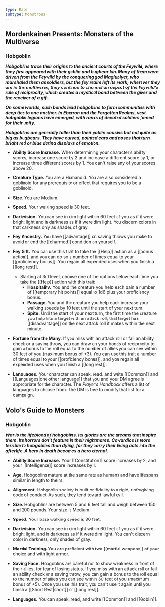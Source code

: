 ```yaml
---
type: Race
subtype: Monstrous
---
```

## Mordenkainen Presents: Monsters of the Multiverse

### Hobgoblin 

**_Hobgoblins trace their origins to the ancient courts of the Feywild, where they first appeared with their goblin and bugbear kin. Many of them were driven from the Feywild by the conquering god Maglubiyet, who marshaled them as soldiers, but the fey realm left its mark; wherever they are in the multiverse, they continue to channel an aspect of the Feywild’s rule of reciprocity, which creates a mystical bond between the giver and the receiver of a gift._**

**_On some worlds, such bonds lead hobgoblins to form communities with deep ties to one another. In Eberron and the Forgotten Realms, vast hobgoblin legions have emerged, with ranks of devoted soldiers famed for their unity._**

**_Hobgoblins are generally taller than their goblin cousins but not quite as big as bugbears. They have curved, pointed ears and noses that turn bright red or blue during displays of emotion._**

- **Ability Score Increase.** When determining your character’s ability scores, increase one score by 2 and increase a different score by 1, or increase three different scores by 1. You can't raise any of your scores above 20.

- **Creature Type.** You are a Humanoid. You are also considered a goblinoid for any prerequisite or effect that requires you to be a goblinoid.

- **Size.** You are Medium.

- **Speed.** Your walking speed is 30 feet.

- **Darkvision.** You can see in dim light within 60 feet of you as if it were bright light and in darkness as if it were dim light. You discern colors in that darkness only as shades of gray.

- **Fey Ancestry.** You have [[advantage]] on saving throws you make to avoid or end the [[charmed]] condition on yourself.

- **Fey Gift.** You can use this trait to take the [[Help]] action as a [[bonus action]], and you can do so a number of times equal to your [[proficiency bonus]]. You regain all expended uses when you finish a [[long rest]].
    - Starting at 3rd level, choose one of the options below each time you take the [[Help]] action with this trait:
        - **Hospitality.** You and the creature you help each gain a number of [[temporary hit points]] equal to 1d6 plus your proficiency bonus.
        - **Passage.** You and the creature you help each increase your walking speeds by 10 feet until the start of your next turn.
        - **Spite.** Until the start of your next turn, the first time the creature you help hits a target with an attack roll, that target has [[disadvantage]] on the next attack roll it makes within the next minute.

- **Fortune from the Many.** If you miss with an attack roll or fail an ability check or a saving throw, you can draw on your bonds of reciprocity to gain a bonus to the roll equal to the number of allies you can see within 30 feet of you (maximum bonus of +3). You can use this trait a number of times equal to your [[proficiency bonus]], and you regain all expended uses when you finish a [[long rest]]. 

- **Languages.** Your character can speak, read, and write [[Common]] and [[Languages|one other language]] that you and your DM agree is appropriate for the character. The _Player’s Handbook_ offers a list of languages to choose from. The DM is free to modify that list for a campaign.

## Volo's Guide to Monsters

### Hobgoblin 

_**War is the lifeblood of hobgoblins. Its glories are the dreams that inspire them. Its horrors don't feature in their nightmares. Cowardice is more terrible to hobgoblins than dying, for they carry their living acts into the afterlife. A hero in death becomes a hero eternal.**_

- **Ability Score Increase.** Your [[Constitution]] score increases by 2, and your [[Intelligence]] score increases by 1.

- **Age.** Hobgoblins mature at the same rate as humans and have lifespans similar in length to theirs.

- **Alignment.** Hobgoblin society is built on fidelity to a rigid, unforgiving code of conduct. As such, they tend toward lawful evil.

- **Size.** Hobgoblins are between 5 and 6 feet tall and weigh between 150 and 200 pounds. Your size is Medium.

- **Speed.** Your base walking speed is 30 feet.

- **Darkvision.** You can see in dim light within 60 feet of you as if it were bright light, and in darkness as if it were dim light. You can't discern color in darkness, only shades of gray.

- **Martial Training.** You are proficient with two [[martial weapons]] of your choice and with light armor.

- **Saving Face.** Hobgoblins are careful not to show weakness in front of their allies, for fear of losing status. If you miss with an attack roll or fail an ability check or a saving throw, you can gain a bonus to the roll equal to the number of allies you can see within 30 feet of you (maximum bonus of +5). Once you use this trait, you can't use it again until you finish a [[Short Rest|short]] or [[long rest]].

- **Languages.** You can speak, read, and write [[Common]] and [[Goblin]].